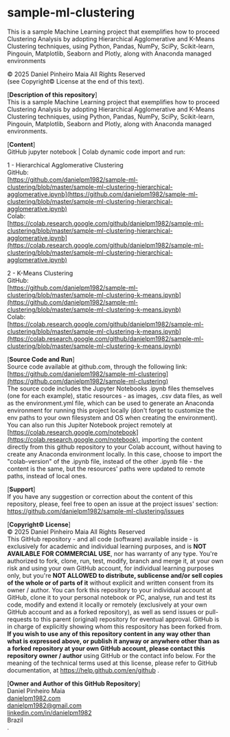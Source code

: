# sample-ml-clustering
This is a sample Machine Learning project that exemplifies how to proceed Clustering Analysis by adopting Hierarchical Agglomerative and K-Means Clustering techniques, using Python, Pandas, NumPy, SciPy, Scikit-learn, Pingouin, Matplotlib, Seaborn and Plotly, along with Anaconda managed environments

© 2025 Daniel Pinheiro Maia All Rights Reserved<br>
(see Copyright© License at the end of this text).

[**Description of this repository**]<br>
This is a sample Machine Learning project that exemplifies how to proceed Clustering Analysis by adopting Hierarchical Agglomerative and K-Means Clustering techniques, using Python, Pandas, NumPy, SciPy, Scikit-learn, Pingouin, Matplotlib, Seaborn and Plotly, along with Anaconda managed environments.

[**Content**]<br>
GitHub jupyter notebook | Colab dynamic code import and run:

1 - Hierarchical Agglomerative Clustering<br>
GitHub:<br>[https://github.com/danielpm1982/sample-ml-clustering/blob/master/sample-ml-clustering-hierarchical-agglomerative.ipynb](https://github.com/danielpm1982/sample-ml-clustering/blob/master/sample-ml-clustering-hierarchical-agglomerative.ipynb)<br>
Colab:<br>[https://colab.research.google.com/github/danielpm1982/sample-ml-clustering/blob/master/sample-ml-clustering-hierarchical-agglomerative.ipynb](https://colab.research.google.com/github/danielpm1982/sample-ml-clustering/blob/master/sample-ml-clustering-hierarchical-agglomerative.ipynb)<br>

2 - K-Means Clustering<br>
GitHub:<br>[https://github.com/danielpm1982/sample-ml-clustering/blob/master/sample-ml-clustering-k-means.ipynb](https://github.com/danielpm1982/sample-ml-clustering/blob/master/sample-ml-clustering-k-means.ipynb)<br>
Colab:<br>[https://colab.research.google.com/github/danielpm1982/sample-ml-clustering/blob/master/sample-ml-clustering-k-means.ipynb](https://colab.research.google.com/github/danielpm1982/sample-ml-clustering/blob/master/sample-ml-clustering-k-means.ipynb)<br>


[**Source Code and Run**]<br>
Source code available at github.com, through the following link:<br>
[https://github.com/danielpm1982/sample-ml-clustering](https://github.com/danielpm1982/sample-ml-clustering) <br>
The source code includes the Jupyter Notebooks .ipynb files themselves (one for each example), static resources - as images, .csv data files, as well as the environment.yml file, 
which can be used to generate an Anaconda environment for running this project locally (don't forget to customize the env paths to your own filesystem and OS when creating the environment).<br>
You can also run this Jupiter Notebook project remotely at [https://colab.research.google.com/notebook](https://colab.research.google.com/notebook), importing the content directly from this github repository to your Colab account, without having to create any Anaconda environment locally. In this case, choose to import the "colab-version" of the .ipynb file, instead of the other .ipynb file - the content is the same, but the resources' paths were updated to remote paths, instead of local ones.

[**Support**]<br>
If you have any suggestion or correction about the content of this repository, please, feel free to open an issue at the project issues' section:<br>
https://github.com/danielpm1982/sample-ml-clustering/issues

[**Copyright© License**]<br>
© 2025 Daniel Pinheiro Maia All Rights Reserved<br>
This GitHub repository - and all code (software) available inside - is exclusively for academic and individual learning purposes, and is **NOT AVAILABLE FOR COMMERCIAL USE**, nor has warranty of any type. You're authorized to fork, clone, run, test, modify, branch and merge it, at your own risk and using your own GitHub account, for individual learning purposes only, but you're **NOT ALLOWED to distribute, sublicense and/or sell copies of the whole or of parts of it** without explicit and written consent from its owner / author. You can fork this repository to your individual account at GitHub, clone it to your personal notebook or PC, analyse, run and test its code, modify and extend it locally or remotely (exclusively at your own GitHub account and as a forked repository), as well as send issues or pull-requests to this parent (original) repository for eventual approval. GitHub is in charge of explicitly showing whom this respository has been forked from. **If you wish to use any of this repository content in any way other than what is expressed above, or publish it anyway or anywhere other than as a forked repository at your own GitHub account, please contact this repository owner / author** using GitHub or the contact info below. For the meaning of the technical terms used at this license, please refer to GitHub documentation, at https://help.github.com/en/github .

[**Owner and Author of this GitHub Repository**]<br>
Daniel Pinheiro Maia<br>
[danielpm1982.com](https://www.danielpm1982.com)<br>
danielpm1982@gmail.com<br>
[linkedin.com/in/danielpm1982](https://www.linkedin.com/in/danielpm1982)<br>
Brazil<br>
.
